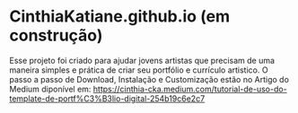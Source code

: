 # CinthiaKatiane.github.io (em construção)

Esse projeto foi criado para ajudar jovens artistas que precisam de uma maneira simples e prática de criar seu portfólio e currículo artistico.
O passo a passo de Download, Instalação e Customização estão no Artigo do Medium diponível em: https://cinthia-cka.medium.com/tutorial-de-uso-do-template-de-portf%C3%B3lio-digital-254b19c6e2c7
